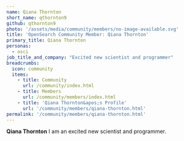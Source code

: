 ```yaml
---
name: Qiana Thornton
short_name: qthornton9
github: qthornton9
photo: '/assets/media/community/members/no-image-available.svg'
title: 'OpenSearch Community Member: Qiana Thornton'
primary_title: Qiana Thornton
personas:
  - osci
job_title_and_company: "Excited new scientist and programmer"
breadcrumbs:
  icon: community
  items:
    - title: Community
      url: /community/index.html
    - title: Members
      url: /community/members/index.html
    - title: 'Qiana Thornton&apos;s Profile'
      url: '/community/members/qiana-thornton.html'
permalink: '/community/members/qiana-thornton.html'
---
```


**Qiana Thornton** I am an excited new scientist and programmer.
